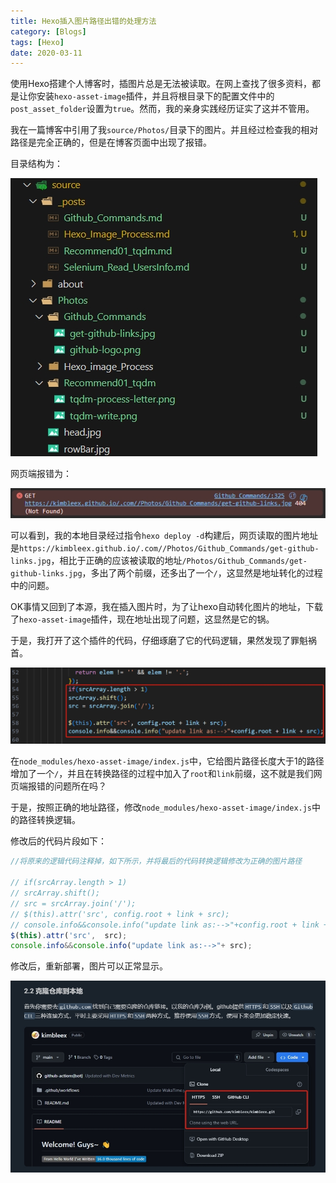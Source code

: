 ```yaml
---
title: Hexo插入图片路径出错的处理方法
category: [Blogs]
tags: [Hexo]
date: 2020-03-11
---
```


使用Hexo搭建个人博客时，插图片总是无法被读取。在网上查找了很多资料，都是让你安装`hexo-asset-image`插件，并且将根目录下的配置文件中的`post_asset_folder`设置为`true`。然而，我的亲身实践经历证实了这并不管用。

我在一篇博客中引用了我`source/Photos/`目录下的图片。并且经过检查我的相对路径是完全正确的，但是在博客页面中出现了报错。

目录结构为：

![目录结构](../Photos/1.Hexo_image_Process/sourceStruct.png)

网页端报错为：

![网页端报错](../Photos/1.Hexo_image_Process/webError.png)

可以看到，我的本地目录经过指令`hexo deploy -d`构建后，网页读取的图片地址是`https://kimbleex.github.io/.com//Photos/Github_Commands/get-github-links.jpg`，相比于正确的应该被读取的地址`/Photos/Github_Commands/get-github-links.jpg`，多出了两个前缀，还多出了一个`/`，这显然是地址转化的过程中的问题。

OK事情又回到了本源，我在插入图片时，为了让hexo自动转化图片的地址，下载了`hexo-asset-image`插件，现在地址出现了问题，这显然是它的锅。

于是，我打开了这个插件的代码，仔细琢磨了它的代码逻辑，果然发现了罪魁祸首。

![原始代码](../Photos/1.Hexo_image_Process/hexo-asset-image-origin.png)

在`node_modules/hexo-asset-image/index.js`中，它给图片路径长度大于1的路径增加了一个`/`，并且在转换路径的过程中加入了`root`和`link`前缀，这不就是我们网页端报错的问题所在吗？

于是，按照正确的地址路径，修改`node_modules/hexo-asset-image/index.js`中的路径转换逻辑。

修改后的代码片段如下：

```Javascript
//将原来的逻辑代码注释掉，如下所示，并将最后的代码转换逻辑修改为正确的图片路径 

// if(srcArray.length > 1)
// srcArray.shift();
// src = srcArray.join('/');
// $(this).attr('src', config.root + link + src);
// console.info&&console.info("update link as:-->"+config.root + link + src);            
$(this).attr('src',  src);
console.info&&console.info("update link as:-->"+ src);
```

修改后，重新部署，图片可以正常显示。

![修改后](../Photos/1.Hexo_image_Process/result.png)
